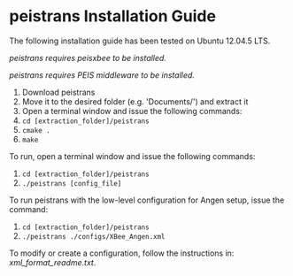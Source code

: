 ﻿# peistrans Installation Guide
The following installation guide has been tested on Ubuntu 12.04.5 LTS.

*peistrans requires peisxbee to be installed.*

*peistrans requires PEIS middleware to be installed.*

1. Download peistrans
2. Move it to the desired folder (e.g. 'Documents/') and extract it
3. Open a terminal window and issue the following commands:
5. `cd [extraction_folder]/peistrans`
6. `cmake .`
7. `make`

To run, open a terminal window and issue the following commands:

1. `cd [extraction_folder]/peistrans`
2. `./peistrans [config_file]`

To run peistrans with the low-level configuration for Angen setup, issue the command:

1. `cd [extraction_folder]/peistrans`
2. `./peistrans ./configs/XBee_Angen.xml`

To modify or create a configuration, follow the instructions in: *xml_format_readme.txt*.
